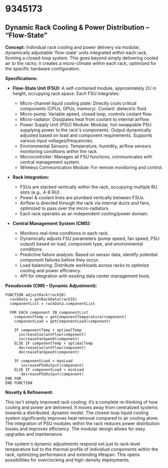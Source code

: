 # 9345173

## Dynamic Rack Cooling & Power Distribution – “Flow-State”

**Concept:** Individual rack cooling and power delivery via modular, dynamically adjustable 'flow-state' units integrated *within* each rack, forming a closed-loop system. This goes beyond simply delivering cooled air *to* the racks; it creates a micro-climate *within* each rack, optimized for the specific hardware configuration.

**Specifications:**

*   **Flow-State Unit (FSU):** A self-contained module, approximately 2U in height, occupying rack space. Each FSU integrates:
    *   Micro-channel liquid cooling plate: Directly cools critical components (CPUs, GPUs, memory). Coolant: dielectric fluid.
    *   Micro-pump: Variable speed, closed loop, controls coolant flow.
    *   Micro-radiator: Dissipates heat from coolant to internal airflow.
    *   Power Supply Unit (PSU) Module:  Modular, hot-swappable PSU supplying power to the rack's components. Output dynamically adjusted based on load and component requirements.  Supports various input voltages/frequencies.
    *   Environmental Sensors:  Temperature, humidity, airflow sensors monitoring conditions *within* the rack.
    *   Microcontroller:  Manages all FSU functions, communicates with central management system.
    *   Wireless Communication Module: For remote monitoring and control.

*   **Rack Integration:**
    *   FSUs are stacked vertically within the rack, occupying multiple RU slots (e.g., 4-8 RU).
    *   Power & coolant lines are plumbed vertically between FSUs.
    *   Airflow is directed through the rack via internal ducts and fans, optimized to pass over the micro-radiators.
    *   Each rack operates as an independent cooling/power domain.

*   **Central Management System (CMS):**
    *   Monitors real-time conditions in each rack.
    *   Dynamically adjusts FSU parameters (pump speed, fan speed, PSU output) based on load, component type, and environmental conditions.
    *   Predictive failure analysis: Based on sensor data, identify potential component failures before they occur.
    *   Load balancing: Distribute workloads across racks to optimize cooling and power efficiency.
    *   API for integration with existing data center management tools.

**Pseudocode (CMS – Dynamic Adjustment):**

```
FUNCTION adjustRack(rackID)
  rackData = getRackData(rackID)
  componentList = rackData.componentList
  
  FOR EACH component IN componentList
    componentTemp = getComponentTemperature(component)
    componentLoad = getComponentLoad(component)

    IF componentTemp > optimalTemp
      increaseCoolantFlow(component)
      increaseFanSpeed(component)
    ELSE IF componentTemp < optimalTemp
      decreaseCoolantFlow(component)
      decreaseFanSpeed(component)

    IF componentLoad > maxLoad
       increasePSUOutput(component)
    ELSE IF componentLoad < minLoad
       decreasePSUOutput(component)
END FOR
END FUNCTION
```

**Novelty & Refinement:**

This isn't simply improved rack cooling; it’s a complete re-thinking of *how* cooling and power are delivered. It moves away from centralized systems towards a distributed, dynamic model. The closed-loop liquid cooling system significantly improves heat removal compared to air cooling alone. The integration of PSU modules within the rack reduces power distribution losses and improves efficiency.  The modular design allows for easy upgrades and maintenance.

The system's dynamic adjustments respond not just to rack-level temperature but to the thermal profile of *individual components* within the rack, optimizing performance and extending lifespan. This opens possibilities for overclocking and high-density deployments.